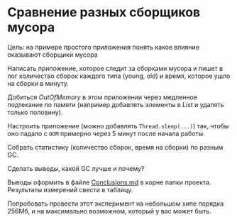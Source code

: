 # Сравнение разных сборщиков мусора

Цель: 
на примере простого приложения понять какое влияние оказывают сборщики мусора

Написать приложение, которое следит за сборками мусора и пишет в лог количество сборок каждого типа
(young, old) и время, которое ушло на сборки в минуту.

Добиться *OutOfMemory* в этом приложении через медленное подтекание по памяти
(например добавлять элементы в *List* и удалять только половину).

Настроить приложение (можно добавлять `Thread.sleep(...)`) так, чтобы оно падало
с `OOM` примерно через 5 минут после начала работы.

Собрать статистику (количество сборок, время на сборки) по разным GC.

Сделать выводы, какой GC лучше и почему?

Выводы оформить в файле [Conclusions.md](Conclusions.md) в корне папки проекта.  
Результаты измерений свести в таблицу.

Попробовать провести этот эксперимент на небольшом хипе порядка 256Мб, и на максимально возможном, который у вас может быть.